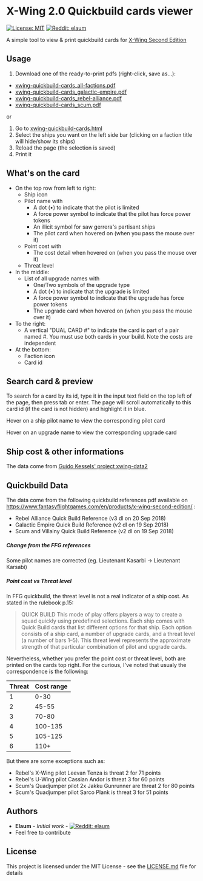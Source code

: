 # X-Wing 2.0 Quickbuild cards viewer
[![License: MIT](https://img.shields.io/badge/License-MIT-yellow.svg)](https://opensource.org/licenses/MIT)
[![Reddit: elaum](https://img.shields.io/badge/Reddit-Elaum-blue.svg)](https://www.reddit.com/u/elaum)

A simple tool to view & print quickbuild cards for [X-Wing Second Edition](https://www.fantasyflightgames.com/en/products/x-wing-second-edition/)

## Usage
1. Download one of the ready-to-print pdfs (right-click, save as...):
- [xwing-quickbuild-cards_all-factions.pdf](https://github.com/mootoneu/xwing-quickbuild-cards/tree/master/dist/xwing-quickbuild-cards_all-factions.pdf)
- [xwing-quickbuild-cards_galactic-empire.pdf](https://github.com/mootoneu/xwing-quickbuild-cards/tree/master/dist/xwing-quickbuild-cards_galactic-empire.pdf)
- [xwing-quickbuild-cards_rebel-alliance.pdf](https://github.com/mootoneu/xwing-quickbuild-cards/tree/master/dist/xwing-quickbuild-cards_rebel-alliance.pdf)
- [xwing-quickbuild-cards_scum.pdf](https://github.com/mootoneu/xwing-quickbuild-cards/tree/master/dist/xwing-quickbuild-cards_scum.pdf)

or

1. Go to [xwing-quickbuild-cards.html](https://mootoneu.github.io/xwing-quickbuild-cards/xwing-quickbuild-cards.html)
2. Select the ships you want on the left side bar (clicking on a faction title will hide/show its ships)
3. Reload the page (the selection is saved)
4. Print it

## What's on the card
- On the top row from left to right:
  - Ship icon
  - Pilot name with
    - A dot (•) to indicate that the pilot is limited
    - A force power symbol to indicate that the pilot has force power tokens
    - An illicit symbol for saw gerrera's partisant ships
    - The pilot card when hovered on (when you pass the mouse over it)
  - Point cost with
    - The cost detail when hovered on (when you pass the mouse over it)
  - Threat level
- In the middle:
  - List of all upgrade names with
    - One/Two symbols of the upgrade type
    - A dot (•) to indicate that the upgrade is limited
    - A force power symbol to indicate that the upgrade has force power tokens
    - The upgrade card when hovered on (when you pass the mouse over it)
- To the right:
  - A vertical "DUAL CARD #" to indicate the card is part of a pair named #. You must use both cards in your build. Note the costs are independent
- At the bottom:
  - Faction icon
  - Card id

## Search card & preview
To search for a card by its id, type it in the input text field on the top left of the page, then press tab or enter. The page will scroll automatically to this card id (if the card is not hidden) and highlight it in blue.

Hover on a ship pilot name to view the corresponding pilot card

Hover on an upgrade name to view the corresponding upgrade card

## Ship cost & other informations
The data come from [Guido Kessels' project xwing-data2](https://github.com/guidokessels/xwing-data2/)

## Quickbuild Data
The data come from the following quickbuild references pdf available on https://www.fantasyflightgames.com/en/products/x-wing-second-edition/ :
- Rebel Alliance Quick Build Reference (v3 dl on 20 Sep 2018)
- Galactic Empire Quick Build Reference (v2 dl on 19 Sep 2018)
- Scum and Villainy Quick Build Reference (v2 dl on 19 Sep 2018)

##### Change from the FFG references
 Some pilot names are corrected (eg. Lieutenant Kasarbi -> Lieutenant Karsabi)

##### Point cost vs Threat level
In FFG quickbuild, the threat level is not a real indicator of a ship cost.
As stated in the rulebook p.15:
>    QUICK BUILD
>    This mode of play offers players a way to create a squad quickly using predefined selections. Each ship comes with Quick Build cards that list different options for that ship. Each option consists of a ship card, a number of upgrade cards, and a threat level (a number of bars 1–5). This threat level represents the approximate strength of that particular combination of pilot and upgrade cards.

Nevertheless, whether you prefer the point cost or threat level, both are printed on the cards top right.
For the curious, I've noted that usualy the correspondence is the following:

| Threat | Cost range |
| --- | --- |
| 1 | 0-30 |
| 2 | 45-55 |
| 3 | 70-80 |
| 4 | 100-135 |
| 5 | 105-125 |
| 6 | 110+ |

But there are some exceptions such as:
 - Rebel's X-Wing pilot Leevan Tenza is threat 2 for 71 points
 - Rebel's U-Wing pilot Cassian Andor is threat 3 for 60 points
 - Scum's Quadjumper pilot 2x Jakku Gunrunner are threat 2 for 80 points
 - Scum's Quadjumper pilot Sarco Plank is threat 3 for 51 points

## Authors

* **Elaum** - *Initial work* - [![Reddit: elaum](https://img.shields.io/badge/Reddit-Elaum-blue.svg)](https://www.reddit.com/u/elaum)
* Feel free to contribute

## License

This project is licensed under the MIT License - see the [LICENSE.md](LICENSE.md) file for details
